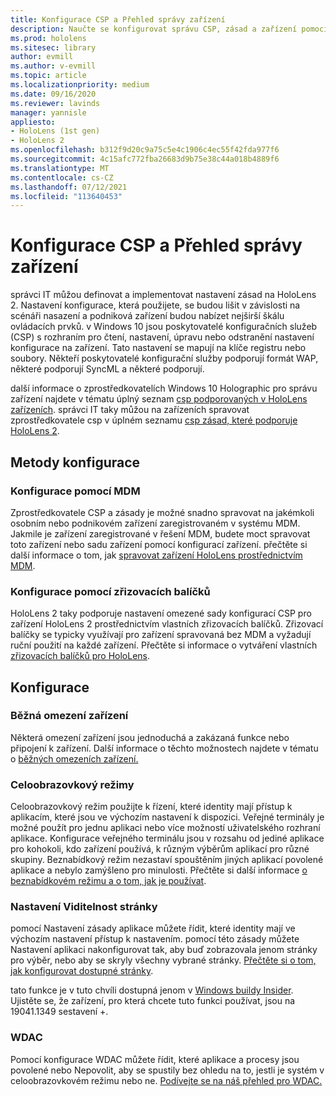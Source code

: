 ```yaml
---
title: Konfigurace CSP a Přehled správy zařízení
description: Naučte se konfigurovat správu CSP, zásad a zařízení pomocí správy mobilních zařízení a zřizovacích balíčků.
ms.prod: hololens
ms.sitesec: library
author: evmill
ms.author: v-evmill
ms.topic: article
ms.localizationpriority: medium
ms.date: 09/16/2020
ms.reviewer: lavinds
manager: yannisle
appliesto:
- HoloLens (1st gen)
- HoloLens 2
ms.openlocfilehash: b312f9d20c9a75c5e4c1906c4ec55f42fda977f6
ms.sourcegitcommit: 4c15afc772fba26683d9b75e38c44a018b4889f6
ms.translationtype: MT
ms.contentlocale: cs-CZ
ms.lasthandoff: 07/12/2021
ms.locfileid: "113640453"
---
```

# <a name="configure-csps-and-device-management-overview"></a>Konfigurace CSP a Přehled správy zařízení

správci IT můžou definovat a implementovat nastavení zásad na HoloLens 2. Nastavení konfigurace, která použijete, se budou lišit v závislosti na scénáři nasazení a podniková zařízení budou nabízet nejširší škálu ovládacích prvků. v Windows 10 jsou poskytovatelé konfiguračních služeb (CSP) s rozhraním pro čtení, nastavení, úpravu nebo odstranění nastavení konfigurace na zařízení. Tato nastavení se mapují na klíče registru nebo soubory. Někteří poskytovatelé konfigurační služby podporují formát WAP, některé podporují SyncML a některé podporují.

další informace o zprostředkovatelích Windows 10 Holographic pro správu zařízení najdete v tématu úplný seznam [csp podporovaných v HoloLens zařízeních](/windows/client-management/mdm/configuration-service-provider-reference#hololens).
správci IT taky můžou na zařízeních spravovat zprostředkovatele csp v úplném seznamu [csp zásad, které podporuje HoloLens 2](/windows/client-management/mdm/policy-csps-supported-by-hololens2).

## <a name="configuration-methods"></a>Metody konfigurace

### <a name="configure-with-mdm"></a>Konfigurace pomocí MDM

Zprostředkovatele CSP a zásady je možné snadno spravovat na jakémkoli osobním nebo podnikovém zařízení zaregistrovaném v systému MDM. Jakmile je zařízení zaregistrované v řešení MDM, budete moct spravovat toto zařízení nebo sadu zařízení pomocí konfigurací zařízení. přečtěte si další informace o tom, jak [spravovat zařízení HoloLens prostřednictvím MDM](hololens-mdm-configure.md).

### <a name="configure-with-provisioning-packages"></a>Konfigurace pomocí zřizovacích balíčků

HoloLens 2 taky podporuje nastavení omezené sady konfigurací CSP pro zařízení HoloLens 2 prostřednictvím vlastních zřizovacích balíčků. Zřizovací balíčky se typicky využívají pro zařízení spravovaná bez MDM a vyžadují ruční použití na každé zařízení. Přečtěte si informace o vytváření vlastních [zřizovacích balíčků pro HoloLens](hololens-provisioning.md).

## <a name="configurations"></a>Konfigurace

### <a name="common-device-restrictions"></a>Běžná omezení zařízení

Některá omezení zařízení jsou jednoduchá a zakázaná funkce nebo připojení k zařízení. Další informace o těchto možnostech najdete v tématu o [běžných omezeních zařízení.](hololens-common-device-restrictions.md)

### <a name="kiosk-modes"></a>Celoobrazovkový režimy

Celoobrazovkový režim použijte k řízení, které identity mají přístup k aplikacím, které jsou ve výchozím nastavení k dispozici. Veřejné terminály je možné použít pro jednu aplikaci nebo více možností uživatelského rozhraní aplikace. Konfigurace veřejného terminálu jsou v rozsahu od jediné aplikace pro kohokoli, kdo zařízení používá, k různým výběrům aplikací pro různé skupiny. Beznabídkový režim nezastaví spouštěním jiných aplikací povolené aplikace a nebylo zamýšleno pro minulosti. Přečtěte si další informace [o beznabídkovém režimu a o tom, jak je používat](hololens-kiosk.md).

### <a name="settings-page-visibility"></a>Nastavení Viditelnost stránky

pomocí Nastavení zásady aplikace můžete řídit, které identity mají ve výchozím nastavení přístup k nastavením. pomocí této zásady můžete Nastavení aplikaci nakonfigurovat tak, aby buď zobrazovala jenom stránky pro výběr, nebo aby se skryly všechny vybrané stránky. [Přečtěte si o tom, jak konfigurovat dostupné stránky](settings-uri-list.md).

tato funkce je v tuto chvíli dostupná jenom v [Windows buildy Insider](hololens-insider.md). Ujistěte se, že zařízení, pro která chcete tuto funkci používat, jsou na 19041.1349 sestavení +.

### <a name="wdac"></a>WDAC

Pomocí konfigurace WDAC můžete řídit, které aplikace a procesy jsou povolené nebo Nepovolit, aby se spustily bez ohledu na to, jestli je systém v celoobrazovkovém režimu nebo ne.
[Podívejte se na náš přehled pro WDAC.](windows-defender-application-control-wdac.md)
